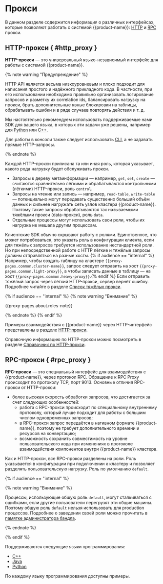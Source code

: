# Прокси

В данном разделе содержится информация о различных интерфейсах, которые позволяют работать с системой {{product-name}}: [HTTP](#http_proxy) и [RPC](#rpc_proxy) прокси.

## HTTP-прокси { #http_proxy }

**HTTP-прокси** — это универсальный языко-независимый интерфейс для работы с системой {{product-name}}.


{% note warning "Предупреждение" %}

HTTP API является весьма низкоуровневым и плохо подходит для написания простого и надёжного прикладного кода. В частности, при его использовании необходимо правильно организовать логирование запросов и разметку их correlation ids, балансировать нагрузку на прокси, брать дополнительные явные блокировки на таблицы, обрабатывать ошибки и в ряде случаев повторять действия и т. д.

Мы настоятельно рекомендуем использовать поддерживаемые нами SDK для вашего языка, в которых эти задачи уже решены, например для [Python](../../../api/python/start.md) или [С++](../../../api/cpp/description.md).

Для работы в консоли также следует использовать [CLI](../../../api/cli/cli.md), а не задавать прямые HTTP-запросы.

{% endnote %}

Каждой HTTP-прокси приписана та или иная роль, которая указывает, какого рода нагрузку будет обслуживать прокси.
- Запросы к дереву метаинформации — например, `get`, `set`, `create` — считаются сравнительно лёгкими и обрабатываются контрольными (лёгкими) HTTP-прокси, роль `control`.
- Запросы на чтение или запись — например, `read-table`, `write-table` — потенциально могут передавать существенно больший объём данных и сильнее нагружать сеть узлов кластера {{product-name}}. Поэтому такие запросы обрабатываются так называемыми тяжёлыми прокси (data-прокси), роль `data`.
- Отдельные процессы могут использовать свои роли, чтобы их нагрузка не мешала другим процессам.

Клиентские SDK обычно скрывают работу с ролями. Единственное, что может потребоваться, это указать роль в конфигурации клиента, если для тяжёлых запросов требуется использование нестандартной роли. Но при непосредственной работе с HTTP лёгкие и тяжёлые запросы должны отправляться на разные хосты.  {% if audience == "internal" %} Например, чтобы создать таблицу на кластере `{{proxy-pages.common.cluster-name}}`, запрос следует отправить на хост `{{proxy-pages.common.light-proxy}}`, а чтобы записать данные в таблицу — на хост `{{proxy-pages.common.heavy-proxy}}`.{% endif %} Если отправить тяжёлый запрос через лёгкий HTTP-прокси, сервер вернёт ошибку. Подробнее читайте в разделе [Список тяжёлых прокси](../../../user-guide/proxy/http-reference.md#hosts).

{% if audience == "internal" %}
{% note warning "Внимание" %}

{{proxy-pages.about.roles-note}}

{% endnote %}
{% endif %}

Примеры взаимодействия с {{product-name}} через HTTP-интерфейс представлены в разделе [HTTP-прокси](../../../user-guide/proxy/http.md).

Справочную информацию по HTTP-прокси можно посмотреть в разделе [Справочник по HTTP-прокси](../../../user-guide/proxy/http-reference.md).

## RPC-прокси { #rpc_proxy }

**RPC-прокси** — это специальный интерфейс для взаимодействия с {{product-name}}, через протокол RPC. Обращение к RPC Proxy происходит по протоколу TCP, порт 9013. Основные отличия RPC-прокси от HTTP-прокси:

- более высокая скорость обработки запросов, что достигается за счет следующих особенностей:
  - работа с RPC-прокси происходит по специальному внутреннему протоколу, который лучше подходит для работы с большим числом одновременных запросов;
  - в RPC-прокси запрос передаётся в нативном формате {{product-name}}, поэтому не требует дополнительного времени и ресурсов на конвертацию;
  - возможность сохранить совместимость на уровне пользовательского кода при изменениях в протоколе взаимодействия компонентов внутри {{product-name}} кластера.

Как и HTTP-прокси, все RPC-прокси разделены на роли. Роль указывается в конфигурации при подключении к кластеру и позволяет разделять пользовательскую нагрузку. Роль по умолчанию `default`.

{% if audience == "internal" %}

{% note warning "Внимание" %}

Процессы, использующие общую роль `default`, могут сталкиваться с ошибками, если другие пользователи перегрузят эти общие машины. Поэтому общую роль `default` нельзя использовать для production процессов. Подробнее о заведении своей роли можно прочитать в [памятке администратора бандла](../../../user-guide/dynamic-tables/bundleadmin.md#allokaciya-tabletnyh-nod-i-proksi).

{% endnote %}

{% endif %}

Поддерживаются следующие языки программирования:

- [C++](../../../user-guide/proxy/rpc.md#c_plus_plus)
- [Java](../../../user-guide/proxy/rpc.md#java)
- [Python](../../../user-guide/proxy/rpc.md#python)

По каждому языку программирования доступны примеры.
